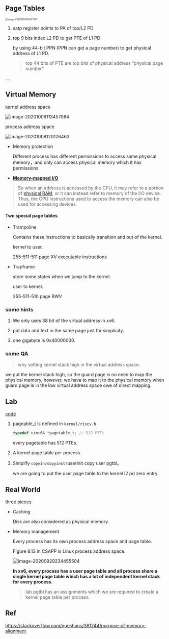 ## Page Tables

<img src="https://i.loli.net/2020/10/05/3GEyT7VMfcgS8wZ.png" alt="image-20201005154327247" style="zoom:50%;" />

1. satp register points to PA of top/L2 PD

2. top 9 bits index L2 PD to get PTE of L1 PD 

   by using 44-bit PPN (PPN can get a page number) to get physical address of L1 PD.
   
   > top 44 bits of PTE are top bits of physical address “physical page number”

….

## Virtual Memory


  kernel address space

  ![image-20201008113457084](https://i.loli.net/2020/10/08/zaOiBr4vp5Swdtg.png)

  process address space

  ![image-20201008120126463](https://i.loli.net/2020/10/08/f5YiIloKm7DjLC3.png)

- Memory protection

  Different process has different permissions to access same physical memory，and only can access physical memory which it has permissions
  
- **[Memory-mapped I/O](https://en.wikipedia.org/wiki/Memory-mapped_I/O)**

>  So when an address is accessed by the CPU, it may refer to a portion of [physical RAM](https://en.wikipedia.org/wiki/Physical_memory), or it can instead refer to memory of the I/O device. Thus, the CPU instructions used to access the memory can also be used for accessing devices. 

#### Two special page tables

- Trampoline

  Contains these instructions to basically transition and out of the kernel.

  kernel to user.

  255-511-511 page XV executable instructions

- Trapframe

  store some states when we jump to the kernel.

  user to kernel.

  255-511-510 page RWV

### some hints

1. We only uses 38 bit of the virtual address in xv6.

2. put data and text in the same page just for simplicity.

3. one gigabyte is 0x40000000.

### some QA

> why setting kernel stack high in the virtual address space. 

we put the kernel stack high, so the guard page is no need to map the physical memory, however, we hava to map it to the physical memory when guard page is in the low virtual address space owe of direct mapping.

## Lab

[code](https://github.com/Bowser1704/MIT-6.S081/tree/pgtbl)

1. pageable_t is defined in `kernel/riscv.h`

   ```c
   typedef uint64 *pagetable_t; // 512 PTEs
   ```

   every pagetable has 512 PTEs.

2. A kernel page table per process.

3. Simplify `copyin/copyinstr`userinit copy user pgtbl。

   we are going to put the user page table to the kernel l2 pd zero entry.


## Real World

three pieces

- Caching

  Disk are also considered as physical memory.

- Memory management

  Every process has its own process address space and page table.

  Figure 8.13 in CSAPP is Linux process address space.

  ![image-20200929234455504](https://i.loli.net/2020/09/29/zUkqTQoWCj1D8hI.png)

  **In xv6, every process has a user page table and all process share a single kernel page table which has a lot of independent kernel stack for every process.**

  > lab pgtbl has an assignments which we are required to create a kernel page table per process.

## Ref

https://stackoverflow.com/questions/381244/purpose-of-memory-alignment